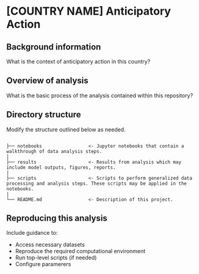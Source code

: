 # [COUNTRY NAME] Anticipatory Action

## Background information

What is the context of anticipatory action in this country?

## Overview of analysis

What is the basic process of the analysis contained within this repository? 

## Directory structure

Modify the structure outlined below as needed. 

```

├── notebooks                 <- Jupyter notebooks that contain a walkthrough of data analysis steps. 
│
├── results                   <- Results from analysis which may include model outputs, figures, reports.  
|
├── scripts                   <- Scripts to perform generalized data processing and analysis steps. These scripts may be applied in the notebooks.    
|
└── README.md                 <- Description of this project.

```

## Reproducing this analysis

Include guidance to:
- Access necessary datasets 
- Reproduce the required computational environment 
- Run top-level scripts (if needed)
- Configure paramerers